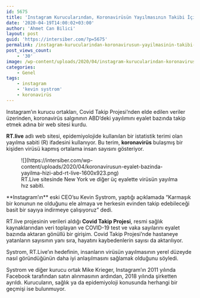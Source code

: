```yaml
---
id: 5675
title: 'Instagram Kurucularından, Koronavirüsün Yayılmasının Takibi İçin Web Sitesi'
date: '2020-04-19T14:00:02+03:00'
author: 'Ahmet Can Bilici'
layout: post
guid: 'https://intersiber.com/?p=5675'
permalink: /instagram-kurucularindan-koronavirusun-yayilmasinin-takibi-icin-web-sitesi/
post_views_count:
    - '30'
image: /wp-content/uploads/2020/04/instagram-kurucularindan-koronavirus-takibi-icin-web-sitesi.png
categories:
    - Genel
tags:
    - instagram
    - 'kevin systrom'
    - koronavirüs
---
```


Instagram’ın kurucu ortakları, Covid Takip Projesi’nden elde edilen veriler üzerinden, koronavirüs salgınının ABD’deki yayılımını eyalet bazında takip etmek adına bir web sitesi kurdu.

**RT.live** adlı web sitesi, epidemiyolojide kullanılan bir istatistik terimi olan yayılma sabiti (R) ifadesini kullanıyor. Bu terim, **koronavirüs** bulaşmış bir kişiden virüsü kapmış ortalama insan sayısını gösteriyor.

<figure class="wp-block-image size-large">![](https://intersiber.com/wp-content/uploads/2020/04/koronavirusun-eyalet-bazinda-yayilma-hizi-abd-rt-live-1600x923.png)<figcaption>RT.Live sitesinde New York ve diğer üç eyalette virüsün yayılma hız sabiti.</figcaption></figure>**Instagram’ın** eski CEO’su Kevin Systrom, yaptığı açıklamada “Karmaşık bir konunun ne olduğunu ele almaya ve herkesin evinden takip edebileceği basit bir sayıya indirmeye çalışıyoruz” dedi.

RT.live projesinin verileri aldığı **Covid Takip Projesi**, resmi sağlık kaynaklarından veri toplayan ve COVID-19 test ve vaka sayılarını eyalet bazında aktaran gönüllü bir girişim. Covid Takip Projesi’nde hastaneye yatanların sayısının yanı sıra, hayatını kaybedenlerin sayısı da aktarılıyor.

Systrom, RT.Live’ın hedefinin, insanların virüsün yayılmasının yerel düzeyde nasıl göründüğünün daha iyi anlaşılmasını sağlamak olduğunu söyledi.

Systrom ve diğer kurucu ortak Mike Krieger, Instagram’ın 2011 yılında Facebook tarafından satın alınmasının ardından, 2018 yılında şirketten ayrıldı. Kurucuların, sağlık ya da epidemiyoloji konusunda herhangi bir geçmişi ise bulunmuyor.